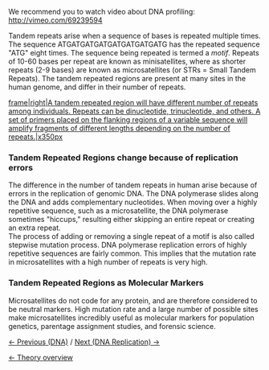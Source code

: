 We recommend you to watch video about DNA profiling:
<http://vimeo.com/69239594>

Tandem repeats arise when a sequence of bases is repeated multiple
times. The sequence ATGATGATGATGATGATGATGATG has the repeated sequence
"ATG" eight times. The sequence being repeated is termed a *motif*.
Repeats of 10-60 bases per repeat are known as minisatellites, where as
shorter repeats (2-9 bases) are known as microsatellites (or STRs =
Small Tandem Repeats). The tandem repeated regions are present at many
sites in the human genome, and differ in their number of repeats.

[frame|right|A tandem repeated region will have different number of
repeats among individuals. Repeats can be dinucleotide, trinucleotide,
and others. A set of primers placed on the flanking regions of a
variable sequence will amplify fragments of different lengths depending
on the number of repeats.|x350px](/wiki/FIle:_tandem.jpeg "wikilink")

### Tandem Repeated Regions change because of replication errors

The difference in the number of tandem repeats in human arise because of
errors in the replication of genomic DNA. The DNA polymerase slides
along the DNA and adds complementary nucleotides. When moving over a
highly repetitive sequence, such as a microsatellite, the DNA polymerase
sometimes "hiccups," resulting either skipping an entire repeat or
creating an extra repeat.\
The process of adding or removing a single repeat of a motif is also
called stepwise mutation process. DNA polymerase replication errors of
highly repetitive sequences are fairly common. This implies that the
mutation rate in microsatellites with a high number of repeats is very
high.

### Tandem Repeated Regions as Molecular Markers

Microsatellites do not code for any protein, and are therefore
considered to be neutral markers. High mutation rate and a large number
of possible sites make microsatellites incredibly useful as molecular
markers for population genetics, parentage assignment studies, and
forensic science.

[← Previous (DNA)](/wiki/DNA "wikilink") / [Next (DNA Replication)
→](/wiki/DNA_Replication "wikilink")

[← Theory overview](/wiki/CSI_Case "wikilink")

